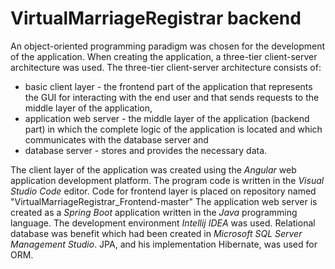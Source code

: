 # VirtualMarriageRegistrar backend


An object-oriented programming paradigm was chosen
for the development of the application. 
When creating the application, a three-tier client-server 
architecture was used. The three-tier client-server architecture
consists of:
* basic client layer - the frontend part of the application that represents the GUI for interacting with the end user and that sends  requests to the middle layer of the application,
* application web server - the middle layer of the application (backend part) in which the complete logic of the application is located and which communicates with the database server and
* database server - stores and provides the necessary data.

The client layer of the application was created using the *Angular*
web application development platform. The program code is written
in the *Visual Studio Code* editor. Code for frontend layer is placed on repository named "VirtualMarriageRegistrar_Frontend-master"
The application web server is created as a *Spring Boot* application written
in the *Java* programming language. 
The development environment *Intellij IDEA* was used. 
Relational database was benefit which had been created in *Microsoft SQL Server Management Studio*. 
JPA, and his implementation Hibernate, was used for ORM.
